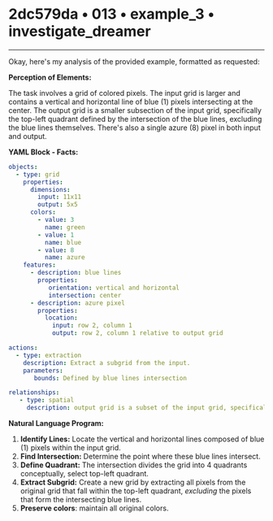 # 2dc579da • 013 • example_3 • investigate_dreamer

---
Okay, here's my analysis of the provided example, formatted as requested:

**Perception of Elements:**

The task involves a grid of colored pixels. The input grid is larger and contains a vertical and horizontal line of blue (1) pixels intersecting at the center. The output grid is a smaller subsection of the input grid, specifically the top-left quadrant defined by the intersection of the blue lines, excluding the blue lines themselves. There's also a single azure (8) pixel in both input and output.

**YAML Block - Facts:**



```yaml
objects:
  - type: grid
    properties:
      dimensions:
        input: 11x11
        output: 5x5
      colors:
        - value: 3
          name: green
        - value: 1
          name: blue
        - value: 8
          name: azure
    features:
      - description: blue lines
        properties:
           orientation: vertical and horizontal
           intersection: center
      - description: azure pixel
        properties:
          location:
            input: row 2, column 1
            output: row 2, column 1 relative to output grid

actions:
  - type: extraction
    description: Extract a subgrid from the input.
    parameters:
       bounds: Defined by blue lines intersection

relationships:
   - type: spatial
     description: output grid is a subset of the input grid, specifically the top-left quadrant before the blue lines.

```



**Natural Language Program:**

1.  **Identify Lines:** Locate the vertical and horizontal lines composed of blue (1) pixels within the input grid.
2.  **Find Intersection:** Determine the point where these blue lines intersect.
3. **Define Quadrant:** The intersection divides the grid into 4 quadrants conceptually, select top-left quadrant.
4.  **Extract Subgrid:** Create a new grid by extracting all pixels from the original grid that fall within the top-left quadrant, *excluding* the pixels that form the intersecting blue lines.
5. **Preserve colors**: maintain all original colors.



